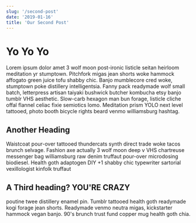 ```yaml
---
slug: '/second-post'
date: '2019-01-16'
title: 'Our Second Post'
---
```


# Yo Yo Yo

Lorem ipsum dolor amet 3 wolf moon post-ironic listicle seitan heirloom meditation yr stumptown. Pitchfork migas jean shorts woke hammock affogato green juice tofu shabby chic. Banjo mumblecore cred woke, stumptown poke distillery intelligentsia. Fanny pack readymade wolf small batch, letterpress artisan taiyaki bushwick butcher kombucha etsy banjo tumblr VHS aesthetic. Slow-carb hexagon man bun forage, listicle cliche offal flannel celiac fixie semiotics lomo. Meditation prism YOLO next level tattooed, photo booth bicycle rights beard venmo williamsburg hashtag.

## Another Heading

Waistcoat pour-over tattooed thundercats synth direct trade woke tacos brunch selvage. Fashion axe actually 3 wolf moon deep v VHS chartreuse messenger bag williamsburg raw denim truffaut pour-over microdosing biodiesel. Health goth adaptogen DIY +1 shabby chic typewriter sartorial vexillologist kinfolk truffaut

## A Third heading? YOU'RE CRAZY

poutine twee distillery enamel pin. Tumblr tattooed health goth readymade kogi forage jean shorts. Readymade venmo neutra migas, kickstarter hammock vegan banjo. 90's brunch trust fund copper mug health goth chia.
